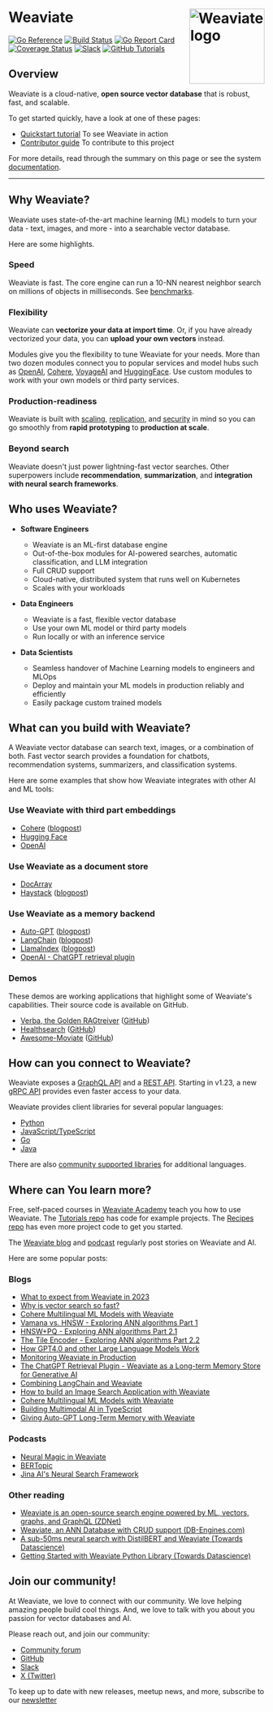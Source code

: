 <h1>Weaviate <img alt='Weaviate logo' src='https://weaviate.io/img/site/weaviate-logo-light.png' width='148' align='right' /></h1>

[![Go Reference](https://pkg.go.dev/badge/github.com/weaviate/weaviate.svg)](https://pkg.go.dev/github.com/weaviate/weaviate)
[![Build Status](https://github.com/weaviate/weaviate/actions/workflows/.github/workflows/pull_requests.yaml/badge.svg?branch=master)](https://github.com/weaviate/weaviate/actions/workflows/.github/workflows/pull_requests.yaml)
[![Go Report Card](https://goreportcard.com/badge/github.com/weaviate/weaviate)](https://goreportcard.com/report/github.com/weaviate/weaviate)
[![Coverage Status](https://codecov.io/gh/weaviate/weaviate/branch/master/graph/badge.svg)](https://codecov.io/gh/weaviate/weaviate)
[![Slack](https://img.shields.io/badge/slack--channel-blue?logo=slack)](https://weaviate.io/slack)
[![GitHub Tutorials](https://img.shields.io/badge/Weaviate_Tutorials-green)](https://github.com/weaviate-tutorials/)

## Overview

Weaviate is a cloud-native, **open source vector database** that is robust, fast, and scalable.

To get started quickly, have a look at one of these pages:

- [Quickstart tutorial](https://weaviate.io/developers/weaviate/quickstart) To see Weaviate in action
- [Contributor guide](https://weaviate.io/developers/contributor-guide) To contribute to this project

For more details, read through the summary on this page or see the system [documentation](https://weaviate.io/developers/weaviate/).

---

## Why Weaviate?

Weaviate uses state-of-the-art machine learning (ML) models to turn your data - text, images, and more - into a searchable vector database.

Here are some highlights.

### Speed

Weaviate is fast. The core engine can run a 10-NN nearest neighbor search on millions of objects in milliseconds. See [benchmarks](https://weaviate.io/developers/weaviate/benchmarks).

### Flexibility

Weaviate can **vectorize your data at import time**. Or, if you have already vectorized your data, you can **upload your own vectors** instead.

Modules give you the flexibility to tune Weaviate for your needs. More than two dozen modules connect you to popular services and model hubs such as [OpenAI](https://weaviate.io/developers/weaviate/modules/retriever-vectorizer-modules/text2vec-openai), [Cohere](https://weaviate.io/developers/weaviate/modules/retriever-vectorizer-modules/text2vec-cohere), [VoyageAI](https://weaviate.io/developers/weaviate/modules/retriever-vectorizer-modules/text2vec-voyageai) and [HuggingFace](https://weaviate.io/developers/weaviate/modules/retriever-vectorizer-modules/text2vec-huggingface). Use custom modules to work with your own models or third party services.

### Production-readiness

Weaviate is built with [scaling](https://weaviate.io/developers/weaviate/concepts/cluster), [replication](https://weaviate.io/developers/weaviate/concepts/replication-architecture), and [security](https://weaviate.io/developers/weaviate/configuration/authentication) in mind so you can go smoothly from **rapid prototyping** to **production at scale**.

### Beyond search

Weaviate doesn't just power lightning-fast vector searches. Other superpowers include **recommendation**, **summarization**, and **integration with neural search frameworks**.

## Who uses Weaviate?

- **Software Engineers**

  - Weaviate is an ML-first database engine
  - Out-of-the-box modules for AI-powered searches, automatic classification, and LLM integration
   - Full CRUD support
   - Cloud-native, distributed system that runs well on Kubernetes
   - Scales with your workloads

- **Data Engineers**

  - Weaviate is a fast, flexible vector database
  - Use your own ML model or third party models
  - Run locally or with an inference service
  
- **Data Scientists**

   - Seamless handover of Machine Learning models to engineers and MLOps
   - Deploy and maintain your ML models in production reliably and efficiently
   - Easily package custom trained models

## What can you build with Weaviate?

A Weaviate vector database can search text, images, or a combination of both. Fast vector search provides a foundation for chatbots, recommendation systems, summarizers, and classification systems.

Here are some examples that show how Weaviate integrates with other AI and ML tools:

### Use Weaviate with third part embeddings 

- [Cohere](https://weaviate.io/developers/weaviate/modules/retriever-vectorizer-modules/text2vec-cohere) ([blogpost](https://txt.cohere.com/embedding-archives-wikipedia/))
- [Hugging Face](https://weaviate.io/developers/weaviate/modules/retriever-vectorizer-modules/text2vec-huggingface)
- [OpenAI](https://github.com/openai/openai-cookbook/tree/main/examples/vector_databases/weaviate)

### Use Weaviate as a document store 

- [DocArray](https://docarray.jina.ai/advanced/document-store/weaviate/)
- [Haystack](https://docs.haystack.deepset.ai/reference/document-store-api#weaviatedocumentstore) ([blogpost](https://www.deepset.ai/weaviate-vector-search-engine-integration))

### Use Weaviate as a memory backend

- [Auto-GPT](https://github.com/Significant-Gravitas/Auto-GPT/blob/master/docs/configuration/memory.md#weaviate-setup) ([blogpost](https://weaviate.io/blog/autogpt-and-weaviate))
- [LangChain](https://python.langchain.com/docs/ecosystem/integrations/weaviate) ([blogpost](https://weaviate.io/blog/combining-langchain-and-weaviate))
- [LlamaIndex](https://gpt-index.readthedocs.io/en/latest/how_to/integrations/vector_stores.html) ([blogpost](https://weaviate.io/blog/llamaindex-and-weaviate))
- [OpenAI - ChatGPT retrieval plugin](https://github.com/openai/chatgpt-retrieval-plugin/blob/main/docs/providers/weaviate/setup.md)

### Demos

These demos are working applications that highlight some of Weaviate's capabilities. Their source code is available on GitHub. 

- [Verba, the Golden RAGtreiver](https://verba.weaviate.io) ([GitHub](https://github.com/weaviate/verba))
- [Healthsearch](https://healthsearch.weaviate.io) ([GitHub](https://github.com/weaviate/healthsearch-demo))
- [Awesome-Moviate](https://awesome-moviate.weaviate.io/) ([GitHub](https://github.com/weaviate-tutorials/awesome-moviate))

## How can you connect to Weaviate?

Weaviate exposes a [GraphQL API](https://weaviate.io/developers/weaviate/api/graphql) and a [REST API](https://weaviate.io/developers/weaviate/api/rest). Starting in v1.23, a new [gRPC API](https://weaviate.io/developers/weaviate/api/grpc) provides even faster access to your data. 

Weaviate provides client libraries for several popular languages:

- [Python](https://weaviate.io/developers/weaviate/client-libraries/python)
- [JavaScript/TypeScript](https://weaviate.io/developers/weaviate/client-libraries/typescript)
- [Go](https://weaviate.io/developers/weaviate/client-libraries/go)
- [Java](https://weaviate.io/developers/weaviate/client-libraries/java)

There are also [community supported libraries](https://weaviate.io/developers/weaviate/client-libraries/community) for additional languages.

## Where can You learn more?

Free, self-paced courses in [Weaviate Academy](https://weaviate.io/developers/academy) teach you how to use Weaviate. The [Tutorials repo](https://github.com/weaviate-tutorials) has code for example projects. The [Recipes repo](https://github.com/weaviate/recipes) has even more project code to get you started.

The [Weaviate blog](https://weaviate.io/blog) and [podcast](https://weaviate.io/podcast) regularly post stories on Weaviate and AI.

Here are some popular posts: 

### Blogs

- [What to expect from Weaviate in 2023](https://weaviate.io/blog/what-to-expect-from-weaviate-in-2023)
- [Why is vector search so fast?](https://weaviate.io/blog/Why-is-Vector-Search-so-fast)
- [Cohere Multilingual ML Models with Weaviate](https://weaviate.io/blog/Cohere-multilingual-with-weaviate)
- [Vamana vs. HNSW - Exploring ANN algorithms Part 1](https://weaviate.io/blog/ann-algorithms-vamana-vs-hnsw)
- [HNSW+PQ - Exploring ANN algorithms Part 2.1](https://weaviate.io/blog/ann-algorithms-hnsw-pq)
- [The Tile Encoder - Exploring ANN algorithms Part 2.2](https://weaviate.io/blog/ann-algorithms-tiles-enocoder)
- [How GPT4.0 and other Large Language Models Work](https://weaviate.io/blog/what-are-llms)
- [Monitoring Weaviate in Production](https://weaviate.io/blog/monitoring-weaviate-in-production)
- [The ChatGPT Retrieval Plugin - Weaviate as a Long-term Memory Store for Generative AI](https://weaviate.io/blog/weaviate-retrieval-plugin)
- [Combining LangChain and Weaviate](https://weaviate.io/blog/combining-langchain-and-weaviate)
- [How to build an Image Search Application with Weaviate](https://weaviate.io/blog/how-to-build-an-image-search-application-with-weaviate)
- [Cohere Multilingual ML Models with Weaviate](https://weaviate.io/blog/cohere-multilingual-with-weaviate)
- [Building Multimodal AI in TypeScript](https://weaviate.io/blog/multimodal-search-in-typescript)
- [Giving Auto-GPT Long-Term Memory with Weaviate](https://weaviate.io/blog/autogpt-and-weaviate)

### Podcasts

- [Neural Magic in Weaviate](https://www.youtube.com/watch?v=leGgjIQkVYo)
- [BERTopic](https://www.youtube.com/watch?v=IwXOaHanfUU)
- [Jina AI's Neural Search Framework](https://www.youtube.com/watch?v=o6MD0tWl0SM)

### Other reading

- [Weaviate is an open-source search engine powered by ML, vectors, graphs, and GraphQL (ZDNet)](https://www.zdnet.com/article/weaviate-an-open-source-search-engine-powered-by-machine-learning-vectors-graphs-and-graphql/)
- [Weaviate, an ANN Database with CRUD support (DB-Engines.com)](https://db-engines.com/en/blog_post/87)
- [A sub-50ms neural search with DistilBERT and Weaviate (Towards Datascience)](https://towardsdatascience.com/a-sub-50ms-neural-search-with-distilbert-and-weaviate-4857ae390154)
- [Getting Started with Weaviate Python Library (Towards Datascience)](https://towardsdatascience.com/getting-started-with-weaviate-python-client-e85d14f19e4f)

## Join our community!

At Weaviate, we love to connect with our community. We love helping amazing people build cool things. And, we love to talk with you about you passion for vector databases and AI.

Please reach out, and join our community:

- [Community forum](https://forum.weaviate.io)
- [GitHub](https://github.com/weaviate/weaviate)
- [Slack](https://weaviate.io/slack)
- [X (Twitter)](https://twitter.com/weaviate_io)

To keep up to date with new releases, meetup news, and more, subscribe to our [newsletter](https://newsletter.weaviate.io/) 
